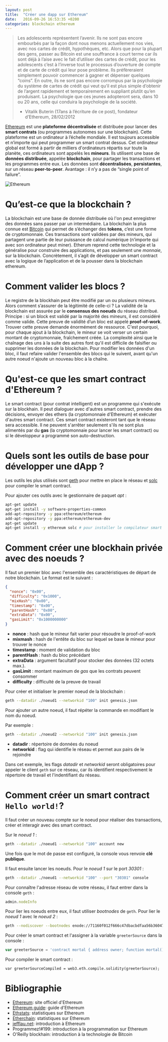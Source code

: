```yaml
---
layout: post
title:  "Créer une dapp sur Ethereum"
date:   2016-09-26 16:53:35 +0200
categories: blockchain ethereum
---
```

> Les adolescents représentent l’avenir. Ils ne sont pas encore embourbés par la
façon dont nous menons actuellement nos vies, avec nos cartes de crédit,
hypothèques, etc. Alors que pour la plupart des gens, passer au Bitcoin
est une souffrance à court terme car ils sont déjà à l’aise avec le fait
d’utiliser des cartes de crédit, pour les adolescents c’est à l’inverse tout
le processus d’ouverture de compte et de carte de crédit qui leur pose
problème. Ils préfèreraient simplement pouvoir commencer à gagner et dépenser
quelques “coins”. En outre, ils ne sont pas encore corrompus par la psychologie
du système de cartes de crédit qui veut qu’il est plus simple d’obtenir de
l’argent rapidement et temporairement en suppliant plutôt qu’en produisant. La
psychologie que ces jeunes adopteront sera, dans 10 ou 20 ans, celle qui
conduira la psychologie de la société.
> - Vitalik Buterin (17ans à l’écriture de ce post), fondateur d’Ethereum,
28/02/2012

[Ethereum][Ethereum] est une __plateforme décentralisée__ et distribuée pour
lancer des __smart contrats__ (ou programmes autonomes sur une blockchain). Cette
plateforme est un ordinateur à l’échelle mondiale. Il est toujours accessible et
n’importe qui peut programmer un smart contrat dessus. Cet ordinateur global est
formé à partir de milliers d'ordinateurs répartis sur toute la planète, ces
ordinateurs sont appelés les __mineurs__. Ils utilisent une base de
__données distribuée__, appelée __blockchain__, pour partager les transactions et
les programmes entre eux. Les données sont __décentralisées__, __persistantes__,
sur un réseau __peer-to-peer__. Avantage : il n’y a pas de “single point of failure”.

![Ethereum](http://i.stack.imgur.com/hDDzg.png)

Qu’est-ce que la blockchain ?
=============================

La blockchain est une base de donnée distribuée où l'on peut enregistrer des
données sans passer par un intermédiaire. La blockchain la plus connue est
[Bitcoin][Bitcoin] qui permet de s’échanger des __tokens__, c’est une forme de
cryptomonnaie. Ces transactions sont validées par des mineurs, qui partagent une
partie de leur puissance de calcul numérique (n’importe qui avec son ordinateur
peut miner). Etherum reprend cette technologie et la généralise pour construire
des applications, et pas seulement une *monnaie*, sur la blockchain. Concrètement,
il s’agit de développer un smart contract avec la logique de l’application et
de la pousser dans la blockchain ethereum.

Comment valider les blocs ?
===========================

Le registre de la blockhain peut être modifié par un ou plusieurs mineurs. Alors
comment s’assurer de la légitimité de celle-ci ? La validité de la blockchain
est assurée par le __consensus des noeuds__ du réseau distribué. Principe : si
un block est validé par la majorité des mineurs, il est considéré comme valide.
Cette preuve de validité d’un bloc est appelé __proof-of-work__. Trouver cette
preuve demande énormément de ressource.
C'est pourquoi, pour chaque ajout à la blockchain, le mineur se voit verser un
certain montant de cryptomonnaie, fraîchement créée. La complexité ainsi
que le chaînage des uns à la suite des autres font qu'il est difficile de
falsifier ou supprimer les données de la blockchain. Pour modifier les données
d'un bloc, il faut refaire valider l'ensemble des blocs qui le suivent, avant
qu'un autre noeud n'ajoute un nouveau bloc à la chaîne.

Qu'est-ce que les smart contract d'Ethereum ?
=============================================

Le smart contract (pour contrat intelligent) est un programme qui s'exécute sur
la blockhain. Il peut dialoguer avec d'autres smart contract, prendre des
décisions, envoyer des ethers (la cryptomonnaie d'Ethereum) et exécuter d'autres
smart contract. Ces smart contract existeront tant que le réseau sera
accessible. Il ne peuvent s'arrêter seulement s'ils ne sont plus alimentés par
du __gas__ (la cryptomonnaie pour lancer les smart contract) ou si le
développeur a programmé son auto-destruction.

Quels sont les outils de base pour développer une dApp ?
========================================================

Les outils les plus utilisés sont [geth][geth] pour mettre en place le réseau et
[solc][solc] pour compiler le smart contract.

Pour ajouter ces outils avec le gestionnaire de paquet *apt* :

```bash
apt-get update
apt-get install -y software-properties-common
add-apt-repository -y ppa:ethereum/ethereum
add-apt-repository -y ppa:ethereum/ethereum-dev
apt-get update
apt-get install -y ethereum solc # pour installer le compilateur smart contract
```

Comment créer une blockhain privée avec des noeuds ?
==================================================

Il faut un premier bloc avec l'ensemble des caractéristiques de départ de notre
blockchain.
Le format est le suivant :

```json
{
  "nonce": "0x00",
  "difficulty": "0x1000",
  "mixHash": "0x00",
  "timestamp": "0x00",
  "parentHash": "0x00",
  "extraData": "0x00",
  "gasLimit": "0x1000000000"
}
```

- __nonce__ : hash que le mineur fait varier pour résoudre le proof-of-work
- __mixmash__ : hash de l'entête du bloc sur lequel se base le mineur pour
trouver le nonce
- __timestamp__ : moment de validation du bloc
- __parentHash__ : hash du bloc précédant
- __extraData__ : argument facultatif pour stocker des données
(32 octets max.).
- __gasLimit__ : montant maximum de *gas* que les contrats peuvent consommer
- __difficulty__ : difficulté de la preuve de travail

Pour créer et initialiser le premier noeud de la blockchain :

```bash
geth --datadir ./noeud1 --networkid "100" init genesis.json
```

Pour ajouter un autre noeud, il faut répéter la commande en modifiant le nom du
noeud.

Par exemple :

```bash
geth --datadir ./noeud2 --networkid "100" init genesis.json
```

- __datadir__ : répertoire de données du noeud
- __networkid__ : flag qui identifie le réseau et permet aux pairs de le
rejoindre

Dans cet exemple, les flags *datadir* et *networkid* seront obligatoires pour
appeler le client `geth` sur ce réseau, car ils identifient respectivement le
répertoire de travail et l'indentifiant du réseau.

Comment créer un smart contract `Hello world!`?
===============================================

Il faut créer un nouveau compte sur le noeud pour réaliser des transactions,
créer et interagir avec des smart contract.

Sur le *noeud 1* :

```bash
geth --datadir ./noeud1 --networkid "100" account new
```

Une fois que le mot de passe est configuré, la console vous renvoie __clé
publique__.

Il faut ensuite lancer les noeuds.
Pour le *noeud 1* sur le port *30301* :

```bash
geth --datadir ./noeud1 --networkid "100" --port "30301" console
```

Pour connaître l'adresse réseau de votre réseau, il faut entrer dans la console
`geth` :

```javascript
admin.nodeInfo
```

Pour lier les noeuds entre eux, il faut utiliser *bootnodes* de `geth`.
Pour lier le *noeud 1* avec le *noeud 2* :

```bash
geth --nodiscover --bootnodes enode://71160f012f666c47dbacbdfaa56b360478899b139ea57d5d1531eba80638c4786cdd250addfe8e81b4de33c20dcf0637793e8e36e7670ae510ba79dc8b378018@[::]:30301,enode://f4f06833fbc41d39eacbc110e66077ee931e5100c33ebbbcf9b3ccc84ef5aa6832754ed9eef5f70ae380c19e1412f6f04476cfe0ec8d81b6e3694039049e7f3d@[::]:30302
```

Pour créer le smart contract et l'assigner à la variable `greeterSource` dans la
console :

```javascript
var greeterSource = 'contract mortal { address owner; function mortal() { owner = msg.sender; } function kill() { if (msg.sender == owner) suicide(owner); } } contract greeter is mortal { string greeting; function greeter(string _greeting) public { greeting = _greeting; } function greet() constant returns (string) { return greeting; } }';
```

Pour compiler le smart contract :

```
var greeterSourceCompiled = web3.eth.compile.solidity(greeterSource);
```


Bibliographie
=============

- [Ethereum][Ethereum]: site officiel d'Ethereum
- [Ethereum guide][Ethereum-guide]: guide d'Ethereum
- [Ethstats][Ethstats]: statistiques sur Ethereum
- [Etherchain][Etherchain]: statistiques sur Ethereum
- [jefflau.net][jefflau.net]: introduction à Ethereum
- Programmez!#199: introduction à la programmation sur Ethereum
- O'Reilly blockhain: introduction à la technologie de Bitcoin


[Ethereum]: https://www.ethereum.org/
[Ethereum-guide]: https://ethereum.gitbooks.io/frontier-guide/content/index.html
[Bitcoin]: https://bitcoin.org/fr/
[Ethstats]: https://ethstats.net/
[Etherchain]: https://www.etherchain.org/
[jefflau.net]: http://jefflau.net/how-to-start-developing-on-ethereum-for-web-developers/
[geth]: https://github.com/ethereum/go-ethereum
[solc]: https://github.com/ethereum/solc-js
